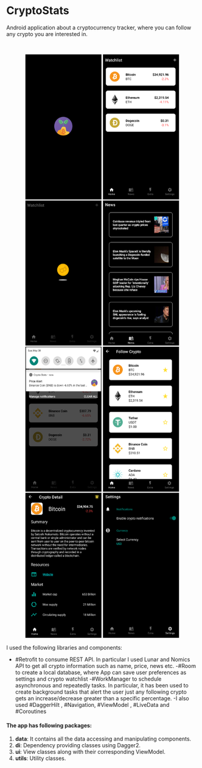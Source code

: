 # CryptoStats

Android application about a cryptocurrency tracker, where you can follow any crypto you are interested in.

<br>
<p align="center">
  <img src="readme/screen6.png" width="200" height="380">
  <img src="readme/screen1.png" width="200" height="380">
  <img src="readme/screen8.png" width="200" height="380">
  <img src="readme/screen3.png" width="200" height="380">
  <img src="readme/screen5.png" width="200" height="380">
  <img src="readme/screen2.png" width="200" height="380">
  <img src="readme/screen4.png" width="200" height="380">
  <img src="readme/screen9.png" width="200" height="380">


</p>

I used the following libraries and components:
- #Retrofit to consume REST API. In particular I used Lunar and Nomics API to get all crypto information such as name, price, news etc. 
-#Room to create a local database, where App can save user preferences as settings and crypto watchlist
-#WorkManager to schedule asynchronous and repeatedly tasks. In particular, it has been used to create background tasks that alert the user just any following crypto gets an increase/decrease greater than a specific percentage.
-I also used #DaggerHilt , #Navigation, #ViewModel , #LiveData and #Coroutines

#### The app has following packages:
1. **data**: It contains all the data accessing and manipulating components.
2. **di**: Dependency providing classes using Dagger2.
3. **ui**: View classes along with their corresponding ViewModel.
4. **utils**: Utility classes.
